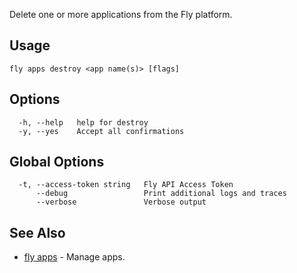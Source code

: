 Delete one or more applications from the Fly platform.

## Usage
~~~
fly apps destroy <app name(s)> [flags]
~~~

## Options

~~~
  -h, --help   help for destroy
  -y, --yes    Accept all confirmations
~~~

## Global Options

~~~
  -t, --access-token string   Fly API Access Token
      --debug                 Print additional logs and traces
      --verbose               Verbose output
~~~

## See Also

* [fly apps](/docs/flyctl/apps/)	 - Manage apps.

